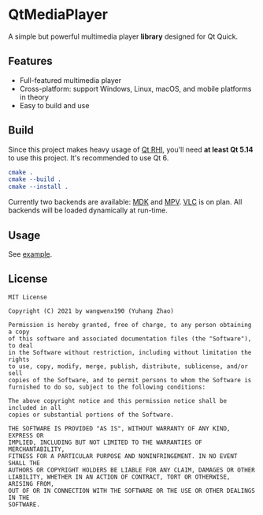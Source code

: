 # QtMediaPlayer

A simple but powerful multimedia player **library** designed for Qt Quick.

## Features

- Full-featured multimedia player
- Cross-platform: support Windows, Linux, macOS, and mobile platforms in theory
- Easy to build and use

## Build

Since this project makes heavy usage of [Qt RHI](https://doc.qt.io/qt-6/qtquick-visualcanvas-adaptations.html), you'll need **at least Qt 5.14** to use this project. It's recommended to use Qt 6.

```cmake
cmake .
cmake --build .
cmake --install .
```

Currently two backends are available: [MDK](https://sourceforge.net/projects/mdk-sdk/files/) and [MPV](https://sourceforge.net/projects/mpv-player-windows/files/libmpv/). [VLC](http://download.videolan.org/pub/videolan/vlc/last/) is on plan. All backends will be loaded dynamically at run-time.

## Usage

See [example](/example).

## License

```text
MIT License

Copyright (C) 2021 by wangwenx190 (Yuhang Zhao)

Permission is hereby granted, free of charge, to any person obtaining a copy
of this software and associated documentation files (the "Software"), to deal
in the Software without restriction, including without limitation the rights
to use, copy, modify, merge, publish, distribute, sublicense, and/or sell
copies of the Software, and to permit persons to whom the Software is
furnished to do so, subject to the following conditions:

The above copyright notice and this permission notice shall be included in all
copies or substantial portions of the Software.

THE SOFTWARE IS PROVIDED "AS IS", WITHOUT WARRANTY OF ANY KIND, EXPRESS OR
IMPLIED, INCLUDING BUT NOT LIMITED TO THE WARRANTIES OF MERCHANTABILITY,
FITNESS FOR A PARTICULAR PURPOSE AND NONINFRINGEMENT. IN NO EVENT SHALL THE
AUTHORS OR COPYRIGHT HOLDERS BE LIABLE FOR ANY CLAIM, DAMAGES OR OTHER
LIABILITY, WHETHER IN AN ACTION OF CONTRACT, TORT OR OTHERWISE, ARISING FROM,
OUT OF OR IN CONNECTION WITH THE SOFTWARE OR THE USE OR OTHER DEALINGS IN THE
SOFTWARE.
```
